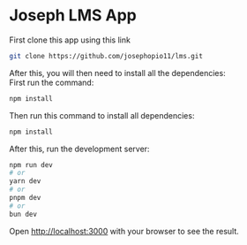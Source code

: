 # Joseph LMS App

First clone this app using this link

```bash
git clone https://github.com/josephopio11/lms.git
```

After this, you will then need to install all the dependencies:\
First run the command:

```bash
npm install
```

Then run this command to install all dependencies:

```bash
npm install
```

After this, run the development server:

```bash
npm run dev
# or
yarn dev
# or
pnpm dev
# or
bun dev
```

Open [http://localhost:3000](http://localhost:3000) with your browser to see the result.
